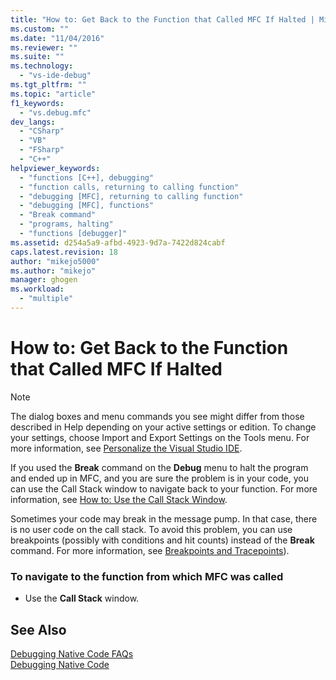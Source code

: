 ```yaml
---
title: "How to: Get Back to the Function that Called MFC If Halted | Microsoft Docs"
ms.custom: ""
ms.date: "11/04/2016"
ms.reviewer: ""
ms.suite: ""
ms.technology: 
  - "vs-ide-debug"
ms.tgt_pltfrm: ""
ms.topic: "article"
f1_keywords: 
  - "vs.debug.mfc"
dev_langs: 
  - "CSharp"
  - "VB"
  - "FSharp"
  - "C++"
helpviewer_keywords: 
  - "functions [C++], debugging"
  - "function calls, returning to calling function"
  - "debugging [MFC], returning to calling function"
  - "debugging [MFC], functions"
  - "Break command"
  - "programs, halting"
  - "functions [debugger]"
ms.assetid: d254a5a9-afbd-4923-9d7a-7422d824cabf
caps.latest.revision: 18
author: "mikejo5000"
ms.author: "mikejo"
manager: ghogen
ms.workload: 
  - "multiple"
---
```

# How to: Get Back to the Function that Called MFC If Halted
> [!NOTE]
>  The dialog boxes and menu commands you see might differ from those described in Help depending on your active settings or edition. To change your settings, choose Import and Export Settings on the Tools menu. For more information, see [Personalize the Visual Studio IDE](../ide/personalizing-the-visual-studio-ide.md).  
  
 If you used the **Break** command on the **Debug** menu to halt the program and ended up in MFC, and you are sure the problem is in your code, you can use the Call Stack window to navigate back to your function. For more information, see [How to: Use the Call Stack Window](../debugger/how-to-use-the-call-stack-window.md).  
  
 Sometimes your code may break in the message pump. In that case, there is no user code on the call stack. To avoid this problem, you can use breakpoints (possibly with conditions and hit counts) instead of the **Break** command. For more information, see [Breakpoints and Tracepoints](http://msdn.microsoft.com/en-us/fe4eedc1-71aa-4928-962f-0912c334d583)).  
  
### To navigate to the function from which MFC was called  
  
-   Use the **Call Stack** window.  
  
## See Also  
 [Debugging Native Code FAQs](../debugger/debugging-native-code-faqs.md)   
 [Debugging Native Code](../debugger/debugging-native-code.md)